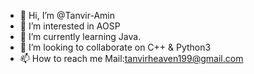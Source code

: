 - 👋 Hi, I’m @Tanvir-Amin
- 👀 I’m interested in AOSP
- 🌱 I’m currently learning Java.
- 💞️ I’m looking to collaborate on C++ & Python3
- 📫 How to reach me Mail:tanvirheaven199@gmail.com

<!---
Tanvir-Amin/Tanvir-Amin is a ✨ special ✨ repository because its `README.md` (this file) appears on your GitHub profile.
You can click the Preview link to take a look at your changes.
--->
